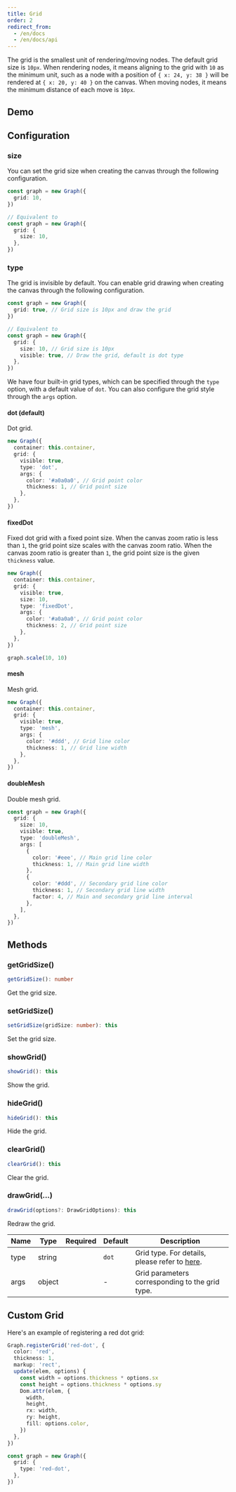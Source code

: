 ```yaml
---
title: Grid
order: 2
redirect_from:
  - /en/docs
  - /en/docs/api
---
```


The grid is the smallest unit of rendering/moving nodes. The default grid size is `10px`. When rendering nodes, it means aligning to the grid with `10` as the minimum unit, such as a node with a position of `{ x: 24, y: 38 }` will be rendered at `{ x: 20, y: 40 }` on the canvas. When moving nodes, it means the minimum distance of each move is `10px`.

## Demo

<code id="api-graph-grid" src="@/src/api/grid/playground/index.tsx"></code>

## Configuration

### size

You can set the grid size when creating the canvas through the following configuration.

```ts
const graph = new Graph({
  grid: 10,
})

// Equivalent to
const graph = new Graph({
  grid: {
    size: 10,
  },
})
```

### type

The grid is invisible by default. You can enable grid drawing when creating the canvas through the following configuration.

```ts
const graph = new Graph({
  grid: true, // Grid size is 10px and draw the grid
})

// Equivalent to
const graph = new Graph({
  grid: {
    size: 10, // Grid size is 10px
    visible: true, // Draw the grid, default is dot type
  },
})
```

We have four built-in grid types, which can be specified through the `type` option, with a default value of `dot`. You can also configure the grid style through the `args` option.

#### dot (default)

Dot grid.

```ts
new Graph({
  container: this.container,
  grid: {
    visible: true,
    type: 'dot',
    args: {
      color: '#a0a0a0', // Grid point color
      thickness: 1, // Grid point size
    },
  },
})
```

#### fixedDot

Fixed dot grid with a fixed point size. When the canvas zoom ratio is less than `1`, the grid point size scales with the canvas zoom ratio. When the canvas zoom ratio is greater than `1`, the grid point size is the given `thickness` value.

```ts
new Graph({
  container: this.container,
  grid: {
    visible: true,
    size: 10,
    type: 'fixedDot',
    args: {
      color: '#a0a0a0', // Grid point color
      thickness: 2, // Grid point size
    },
  },
})

graph.scale(10, 10)
```

#### mesh

Mesh grid.

```ts
new Graph({
  container: this.container,
  grid: {
    visible: true,
    type: 'mesh',
    args: {
      color: '#ddd', // Grid line color
      thickness: 1, // Grid line width
    },
  },
})
```

#### doubleMesh

Double mesh grid.

```ts
const graph = new Graph({
  grid: {
    size: 10,
    visible: true,
    type: 'doubleMesh',
    args: [
      {
        color: '#eee', // Main grid line color
        thickness: 1, // Main grid line width
      },
      {
        color: '#ddd', // Secondary grid line color
        thickness: 1, // Secondary grid line width
        factor: 4, // Main and secondary grid line interval
      },
    ],
  },
})
```

## Methods

### getGridSize()

```ts
getGridSize(): number
```

Get the grid size.

### setGridSize()

```ts
setGridSize(gridSize: number): this
```

Set the grid size.

### showGrid()

```ts
showGrid(): this
```

Show the grid.

### hideGrid()

```ts
hideGrid(): this
```

Hide the grid.

### clearGrid()

```ts
clearGrid(): this
```

Clear the grid.

### drawGrid(...)

```ts
drawGrid(options?: DrawGridOptions): this
```

Redraw the grid.

| Name | Type | Required | Default | Description |
| --- | --- | :-: | --- | --- |
| type | string |  | `dot` | Grid type. For details, please refer to [here](/en/api/registry/grid). |
| args | object |  | - | Grid parameters corresponding to the grid type. |

## Custom Grid

Here's an example of registering a red dot grid:

```ts
Graph.registerGrid('red-dot', {
  color: 'red',
  thickness: 1,
  markup: 'rect',
  update(elem, options) {
    const width = options.thickness * options.sx
    const height = options.thickness * options.sy
    Dom.attr(elem, {
      width,
      height,
      rx: width,
      ry: height,
      fill: options.color,
    })
  },
})

const graph = new Graph({
  grid: {
    type: 'red-dot',
  },
})
```
